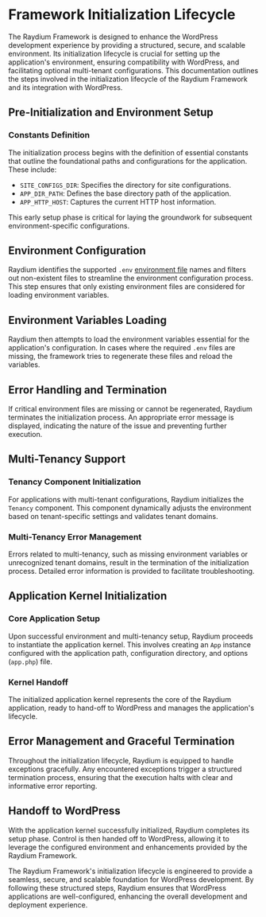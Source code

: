 # Framework Initialization Lifecycle

The Raydium Framework is designed to enhance the WordPress development experience by providing a structured, secure, and scalable environment. Its initialization lifecycle is crucial for setting up the application's environment, ensuring compatibility with WordPress, and facilitating optional multi-tenant configurations. This documentation outlines the steps involved in the initialization lifecycle of the Raydium Framework and its integration with WordPress.

## Pre-Initialization and Environment Setup

### Constants Definition
The initialization process begins with the definition of essential constants that outline the foundational paths and configurations for the application. These include:

- `SITE_CONFIGS_DIR`: Specifies the directory for site configurations.
- `APP_DIR_PATH`: Defines the base directory path of the application.
- `APP_HTTP_HOST`: Captures the current HTTP host information.

This early setup phase is critical for laying the groundwork for subsequent environment-specific configurations.

## Environment Configuration

Raydium identifies the supported `.env` [environment file](../guide/environment-file) names and filters out non-existent files to streamline the environment configuration process. This step ensures that only existing environment files are considered for loading environment variables.

## Environment Variables Loading

Raydium then attempts to load the environment variables essential for the application's configuration. In cases where the required `.env` files are missing, the framework tries to regenerate these files and reload the variables.

## Error Handling and Termination
If critical environment files are missing or cannot be regenerated, Raydium terminates the initialization process. An appropriate error message is displayed, indicating the nature of the issue and preventing further execution.

## Multi-Tenancy Support

### Tenancy Component Initialization
For applications with multi-tenant configurations, Raydium initializes the `Tenancy` component. This component dynamically adjusts the environment based on tenant-specific settings and validates tenant domains.

### Multi-Tenancy Error Management
Errors related to multi-tenancy, such as missing environment variables or unrecognized tenant domains, result in the termination of the initialization process. Detailed error information is provided to facilitate troubleshooting.

## Application Kernel Initialization

### Core Application Setup
Upon successful environment and multi-tenancy setup, Raydium proceeds to instantiate the application kernel. This involves creating an `App` instance configured with the application path, configuration directory, and options (`app.php`) file.

### Kernel Handoff
The initialized application kernel represents the core of the Raydium application, ready to hand-off to WordPress and manages the application's lifecycle.

## Error Management and Graceful Termination

Throughout the initialization lifecycle, Raydium is equipped to handle exceptions gracefully. Any encountered exceptions trigger a structured termination process, ensuring that the execution halts with clear and informative error reporting.

## Handoff to WordPress

With the application kernel successfully initialized, Raydium completes its setup phase. Control is then handed off to WordPress, allowing it to leverage the configured environment and enhancements provided by the Raydium Framework.

The Raydium Framework's initialization lifecycle is engineered to provide a seamless, secure, and scalable foundation for WordPress development. By following these structured steps, Raydium ensures that WordPress applications are well-configured, enhancing the overall development and deployment experience.
